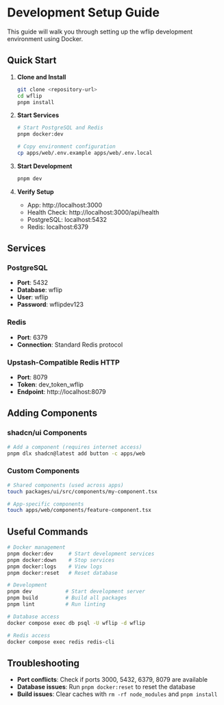 # Development Setup Guide

This guide will walk you through setting up the wflip development environment using Docker.

## Quick Start

1. **Clone and Install**
   ```bash
   git clone <repository-url>
   cd wflip
   pnpm install
   ```

2. **Start Services**
   ```bash
   # Start PostgreSQL and Redis
   pnpm docker:dev
   
   # Copy environment configuration
   cp apps/web/.env.example apps/web/.env.local
   ```

3. **Start Development**
   ```bash
   pnpm dev
   ```

4. **Verify Setup**
   - App: http://localhost:3000
   - Health Check: http://localhost:3000/api/health
   - PostgreSQL: localhost:5432
   - Redis: localhost:6379

## Services

### PostgreSQL
- **Port**: 5432
- **Database**: wflip
- **User**: wflip
- **Password**: wflipdev123

### Redis
- **Port**: 6379
- **Connection**: Standard Redis protocol

### Upstash-Compatible Redis HTTP
- **Port**: 8079
- **Token**: dev_token_wflip
- **Endpoint**: http://localhost:8079

## Adding Components

### shadcn/ui Components
```bash
# Add a component (requires internet access)
pnpm dlx shadcn@latest add button -c apps/web
```

### Custom Components
```bash
# Shared components (used across apps)
touch packages/ui/src/components/my-component.tsx

# App-specific components
touch apps/web/components/feature-component.tsx
```

## Useful Commands

```bash
# Docker management
pnpm docker:dev     # Start development services
pnpm docker:down    # Stop services
pnpm docker:logs    # View logs
pnpm docker:reset   # Reset database

# Development
pnpm dev           # Start development server
pnpm build         # Build all packages
pnpm lint          # Run linting

# Database access
docker compose exec db psql -U wflip -d wflip

# Redis access
docker compose exec redis redis-cli
```

## Troubleshooting

- **Port conflicts**: Check if ports 3000, 5432, 6379, 8079 are available
- **Database issues**: Run `pnpm docker:reset` to reset the database
- **Build issues**: Clear caches with `rm -rf node_modules` and `pnpm install`
